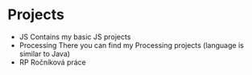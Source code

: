 # Projects
* JS
Contains my basic JS projects
* Processing
There you can find my Processing projects (language is similar to Java)
* RP
Ročníková práce
